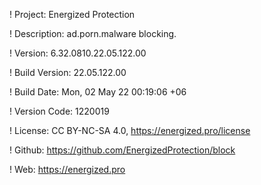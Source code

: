 ! Project: Energized Protection

! Description: ad.porn.malware blocking.

! Version: 6.32.0810.22.05.122.00

! Build Version: 22.05.122.00

! Build Date: Mon, 02 May 22 00:19:06 +06

! Version Code: 1220019

! License: CC BY-NC-SA 4.0, https://energized.pro/license

! Github: https://github.com/EnergizedProtection/block

! Web: https://energized.pro
